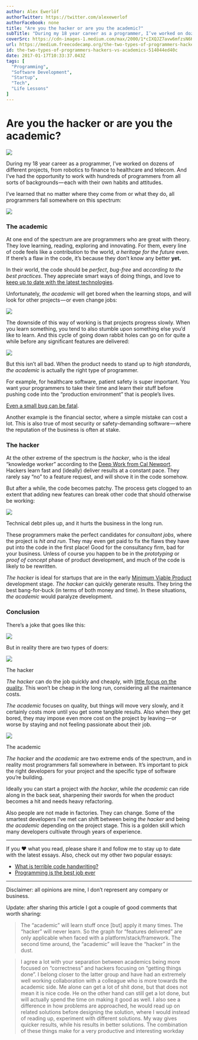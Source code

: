 ```yaml
---
author: Alex Ewerlöf
authorTwitter: https://twitter.com/alexewerlof
authorFacebook: none
title: "Are you the hacker or are you the academic?"
subTitle: "During my 18 year career as a programmer, I’ve worked on dozens of different projects, from robotics to finance to healthcare and telecom..."
coverSrc: https://cdn-images-1.medium.com/max/2000/1*cIXQJZ7avw6mfzsN6Kaf0w.jpeg
url: https://medium.freecodecamp.org/the-two-types-of-programmers-hackers-vs-academics-514044ed40c
id: the-two-types-of-programmers-hackers-vs-academics-514044ed40c
date: 2017-01-17T10:33:37.043Z
tags: [
  "Programming",
  "Software Development",
  "Startup",
  "Tech",
  "Life Lessons"
]
---
```

# Are you the hacker or are you the academic?







![](https://cdn-images-1.medium.com/max/2000/1*cIXQJZ7avw6mfzsN6Kaf0w.jpeg)







During my 18 year career as a programmer, I’ve worked on dozens of different projects, from robotics to finance to healthcare and telecom. And I’ve had the opportunity to work with hundreds of programmers from all sorts of backgrounds — each with their own habits and attitudes.

I’ve learned that no matter where they come from or what they do, all programmers fall somewhere on this spectrum:



![](https://cdn-images-1.medium.com/max/1600/1*_c_trxMd8nI4tQc5ZjRvhQ.png)



### The academic

At one end of the spectrum are are programmers who are great with theory. They love learning, reading, exploring and innovating. For them, every line of code feels like a contribution to the world, _a heritage for the future_ even. If there’s a flaw in the code, it’s because they don’t know any better **yet.**

In their world, the code should be _perfect_, _bug-free_ and _according to the best practices_. They appreciate smart ways of doing things, and love to [keep up to date with the latest technologies](https://medium.com/@alexewerlof/how-i-learn-new-tech-cb79db19c818).

Unfortunately, _the academic_ will get bored when the learning stops, and will look for other projects — or even change jobs:







![](https://cdn-images-1.medium.com/max/2000/1*VMLuirSQh-LvZJ3IJklrfw.png)







The downside of this way of working is that projects progress slowly. When you learn something, you tend to also stumble upon something else you’d like to learn. And this cycle of going down rabbit holes can go on for quite a while before any significant features are delivered:







![](https://cdn-images-1.medium.com/max/2000/1*1bx5HPzhezXUgq-_ZB9azA.png)







But this isn’t all bad. When the product needs to stand up to _high standards_, _the academic_ is actually the right type of programmer.

For example, for healthcare software, patient safety is super important. You want your programmers to take their time and learn their stuff before pushing code into the “production environment” that is people’s lives.

[Even a small bug can be fatal](http://royal.pingdom.com/2009/03/19/10-historical-software-bugs-with-extreme-consequences/).

Another example is the financial sector, where a simple mistake can cost a lot. This is also true of most security or safety-demanding software — where the reputation of the business is often at stake.

### The hacker

At the other extreme of the spectrum is _the hacker_, who is the ideal “knowledge worker” according to the [Deep Work from Cal Newport](https://www.amazon.com/Deep-Work-Focused-Success-Distracted/dp/1455586692). Hackers learn fast and (ideally) deliver results at a constant pace. They rarely say “no” to a feature request, and will shove it in the code somehow.

But after a while, the code becomes patchy. The process gets clogged to an extent that adding new features can break other code that should otherwise be working:







![](https://cdn-images-1.medium.com/max/2000/1*oZ49hivIWoNpiW4T1x3_Rw.png)







Technical debt piles up, and it hurts the business in the long run.

These programmers make the perfect candidates for _consultant jobs_, where the project is _hit and run_. They may even get paid to fix the flaws they have put into the code in the first place! Good for the consultancy firm, bad for your business. Unless of course you happen to be in the _prototyping_ or _proof of concept_ phase of product development, and much of the code is likely to be rewritten.

_The hacker_ is ideal for startups that are in the early [Minimum Viable Product](https://en.wikipedia.org/wiki/Minimum_viable_product) development stage. _The hacker_ can quickly generate results. They bring the best bang-for-buck (in terms of both money and time). In these situations, _the academic_ would paralyze development.

### Conclusion

There’s a joke that goes like this:



![](https://cdn-images-1.medium.com/max/1600/1*PPERc9mHwTQ-9wcG08wdQg.png)



But in reality there are two types of doers:



![](https://cdn-images-1.medium.com/max/1600/1*6QVQW84x9W02ntC13YhD0w.png)

The hacker



_The hacker_ can do the job quickly and cheaply, with [little focus on the quality](https://medium.com/@alexewerlof/what-is-shitty-code-handwriting-ae7c00708b). This won’t be cheap in the long run, considering all the maintenance costs.

_The academic_ focuses on quality, but things will move very slowly, and it certainly costs more until you get some tangible results. Also when they get bored, they may impose even more cost on the project by leaving — or worse by staying and not feeling passionate about their job.



![](https://cdn-images-1.medium.com/max/1600/1*jIsjf83WgXUKi7uzZjlG1w.png)

The academic



_The hacker_ and _the academic_ are two extreme ends of the spectrum, and in reality most programmers fall somewhere in between. It’s important to pick the right developers for your project and the specific type of software you’re building.

Ideally you can start a project with _the hacker_, while _the academic_ can ride along in the back seat, sharpening their swords for when the product becomes a hit and needs heavy refactoring.

Also people are not made in factories. They can change. Some of the smartest developers I’ve met can shift between being _the hacker_ and being _the academic_ depending on the project stage. This is a golden skill which many developers cultivate through years of experience.











* * *







If you ❤ what you read, please share it and follow me to stay up to date with the latest essays. Also, check out my other two popular essays:

*   [What is terrible code handwriting?](https://medium.com/@alexewerlof/what-is-shitty-code-handwriting-ae7c00708b)
*   [Programming is the best job ever](https://medium.com/@alexewerlof/what-s-cool-about-being-a-programmer-5a1e58efeee6)











* * *







Disclaimer: all opinions are mine, I don’t represent any company or business.

Update: after sharing this article I got a couple of good comments that worth sharing:

> The “academic” will learn stuff once [but] apply it many times. The “hacker” will never learn. So the graph for “features delivered” are only applicable when faced with a platform/stack/framework. The second time around, the “academic” will leave the “hacker” in the dust.

> I agree a lot with your separation between academics being more focused on “correctness” and hackers focusing on “getting things done”. I belong closer to the latter group and have had an extremely well working collaboration with a colleague who is more towards the academic side. Me alone can get a lot of shit done, but that does not mean it is nice code. He on the other hand can still get a lot done, but will actually spend the time on making it good as well. I also see a difference in how problems are approached, he would read up on related solutions before designing the solution, where I would instead of reading up, experiment with different solutions. My way gives quicker results, while his results in better solutions. The combination of these things make for a very productive and interesting workday








